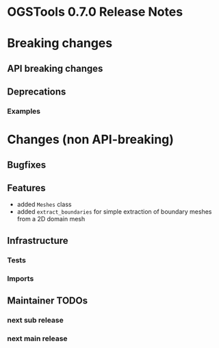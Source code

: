 # OGSTools 0.7.0 Release Notes

# Breaking changes

## API breaking changes

## Deprecations

### Examples

# Changes (non API-breaking)

## Bugfixes

## Features

- added `Meshes` class
- added `extract_boundaries` for simple extraction of boundary meshes from a 2D domain mesh

## Infrastructure

### Tests

### Imports

## Maintainer TODOs

### next sub release

### next main release
